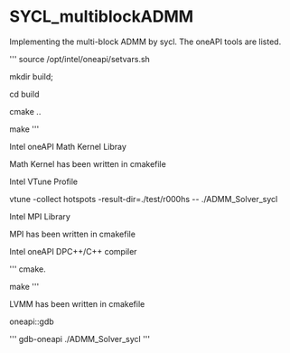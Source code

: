 # SYCL_multiblockADMM
Implementing the multi-block ADMM by sycl. The oneAPI tools are listed.


'''
source /opt/intel/oneapi/setvars.sh

mkdir build; 

cd build

cmake ..

make
'''

Intel oneAPI Math Kernel Libray

Math Kernel has been written in cmakefile

Intel VTune Profile

vtune -collect hotspots -result-dir=./test/r000hs -- ./ADMM_Solver_sycl

Intel MPI Library

MPI has been written in cmakefile

Intel oneAPI DPC++/C++ compiler

'''
cmake.

make
'''

LVMM has been written in cmakefile

oneapi::gdb

'''
gdb-oneapi ./ADMM_Solver_sycl
'''
